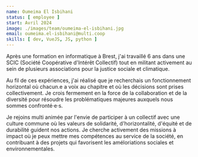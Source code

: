 ```yaml
---
name: Oumeima El Isbihani
status: [ employee ]
start: Avril 2024
image: ./images/team/oumeima-el-isbihani.jpg
email: oumeima.el-isbihani@multi.coop
skills: [ dev, VueJS, JS, python ]
---
```


Après une formation en informatique à Brest, j'ai travaillé 6 ans dans une SCIC (Société Coopérative d'Intérêt Collectif) tout en militant activement au sein de plusieurs associations pour la justice sociale et climatique. 

Au fil de ces expériences, j'ai réalisé que je recherchais un fonctionnement horizontal où chacun.e a voix au chapitre et où les décisions sont prises collectivement. Je crois fermement en la force de la collaboration et de la diversité pour résoudre les problématiques majeures auxquels nous sommes confronté·e·s.

Je rejoins multi animée par l'envie de participer à un collectif avec une culture commune où les valeurs de solidarité, d'horizontalité, d'équité et de durabilité guident nos actions. Je cherche activement des missions à impact où je peux mettre mes compétences au service de la société, en contribuant à des projets qui favorisent les améloriations sociales et environnementales.
